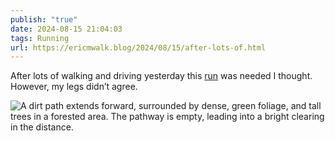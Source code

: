 ```yaml
---
publish: "true"
date: 2024-08-15 21:04:03
tags: Running
url: https://ericmwalk.blog/2024/08/15/after-lots-of.html
---
```


After lots of walking and driving yesterday this [run](https://strava.com/activities/12156669824) was needed I thought. However, my legs didn’t agree.

![A dirt path extends forward, surrounded by dense, green foliage, and tall trees in a forested area. The pathway is empty, leading into a bright clearing in the distance.](https://ericmwalk.blog/uploads/2024/img-1560.jpeg)